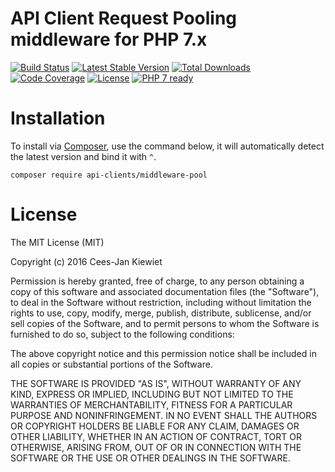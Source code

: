 # API Client Request Pooling middleware for PHP 7.x

[![Build Status](https://travis-ci.org/php-api-clients/middleware-pool.svg?branch=master)](https://travis-ci.org/php-api-clients/middleware-pool)
[![Latest Stable Version](https://poser.pugx.org/api-clients/middleware-pool/v/stable.png)](https://packagist.org/packages/api-clients/middleware-pool)
[![Total Downloads](https://poser.pugx.org/api-clients/middleware-pool/downloads.png)](https://packagist.org/packages/api-clients/middleware-pool/stats)
[![Code Coverage](https://scrutinizer-ci.com/g/php-api-clients/middleware-pool/badges/coverage.png?b=master)](https://scrutinizer-ci.com/g/php-api-clients/middleware-pool/?branch=master)
[![License](https://poser.pugx.org/api-clients/middleware-pool/license.png)](https://packagist.org/packages/api-clients/middleware-pool)
[![PHP 7 ready](http://php7ready.timesplinter.ch/php-api-clients/middleware-pool/badge.svg)](https://appveyor-ci.org/php-api-clients/middleware-pool)

# Installation

To install via [Composer](http://getcomposer.org/), use the command below, it will automatically detect the latest version and bind it with `^`.

```
composer require api-clients/middleware-pool 
```

# License

The MIT License (MIT)

Copyright (c) 2016 Cees-Jan Kiewiet

Permission is hereby granted, free of charge, to any person obtaining a copy
of this software and associated documentation files (the "Software"), to deal
in the Software without restriction, including without limitation the rights
to use, copy, modify, merge, publish, distribute, sublicense, and/or sell
copies of the Software, and to permit persons to whom the Software is
furnished to do so, subject to the following conditions:

The above copyright notice and this permission notice shall be included in all
copies or substantial portions of the Software.

THE SOFTWARE IS PROVIDED "AS IS", WITHOUT WARRANTY OF ANY KIND, EXPRESS OR
IMPLIED, INCLUDING BUT NOT LIMITED TO THE WARRANTIES OF MERCHANTABILITY,
FITNESS FOR A PARTICULAR PURPOSE AND NONINFRINGEMENT. IN NO EVENT SHALL THE
AUTHORS OR COPYRIGHT HOLDERS BE LIABLE FOR ANY CLAIM, DAMAGES OR OTHER
LIABILITY, WHETHER IN AN ACTION OF CONTRACT, TORT OR OTHERWISE, ARISING FROM,
OUT OF OR IN CONNECTION WITH THE SOFTWARE OR THE USE OR OTHER DEALINGS IN THE
SOFTWARE.
